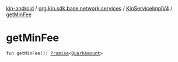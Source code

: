 [kin-android](../../index.md) / [org.kin.sdk.base.network.services](../index.md) / [KinServiceImplV4](index.md) / [getMinFee](./get-min-fee.md)

# getMinFee

`fun getMinFee(): `[`Promise`](../../org.kin.sdk.base.tools/-promise/index.md)`<`[`QuarkAmount`](../../org.kin.sdk.base.models/-quark-amount/index.md)`>`